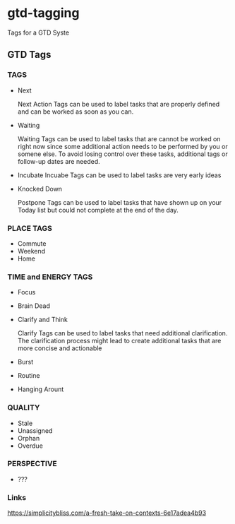 # gtd-tagging
Tags for a GTD Syste

## GTD Tags


### TAGS
- Next
  
  Next Action Tags can be used to label tasks that are properly defined and can be worked as soon as you can. 
  
- Waiting

  Waiting Tags can be used to label tasks that are cannot be worked on right now since some additional action needs to be performed by you or somene else. To avoid losing control over these tasks, additional tags or follow-up dates are needed.
  
- Incubate
  Incuabe Tags can be used to label tasks are very early ideas 

- Knocked Down

  Postpone Tags can be used to label tasks that have shown up on your Today list but could not complete at the end of the day. 

### PLACE TAGS
- Commute
- Weekend
- Home

### TIME and ENERGY TAGS
- Focus
- Brain Dead
- Clarify and Think

  Clarify Tags can be used to label tasks that need additional clarification. The clarification process might lead to create additional tasks that are more concise and actionable
  
 - Burst
 
 - Routine
 
 - Hanging Arount
 
  


### QUALITY
- Stale
- Unassigned 
- Orphan
- Overdue

### PERSPECTIVE
- ???


### Links
https://simplicitybliss.com/a-fresh-take-on-contexts-6e17adea4b93


